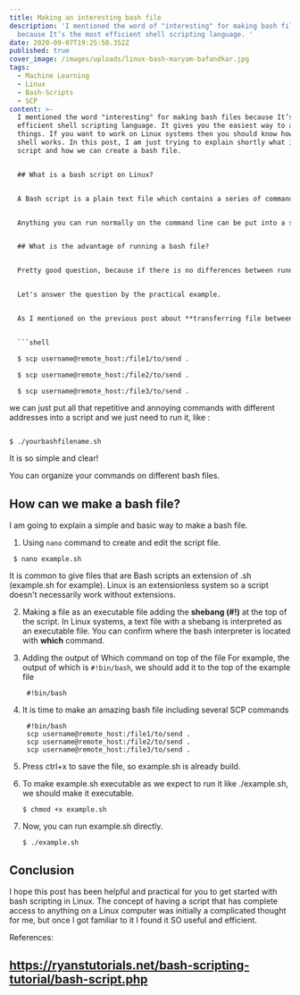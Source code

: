```yaml
---
title: Making an interesting bash file
description: 'I mentioned the word of "interesting" for making bash files
  because It’s the most efficient shell scripting language. '
date: 2020-09-07T19:25:58.352Z
published: true
cover_image: /images/uploads/linux-bash-maryam-bafandkar.jpg
tags:
  - Machine Learning
  - Linux
  - Bash-Scripts
  - SCP
content: >-
  I mentioned the word "interesting" for making bash files because It’s the most
  efficient shell scripting language. It gives you the easiest way to automate
  things. If you want to work on Linux systems then you should know how the
  shell works. In this post, I am just trying to explain shortly what is a bash
  script and how we can create a bash file.


  ## What is a bash script on Linux?


  A Bash script is a plain text file which contains a series of commands. These commands are a mixture of commands we would normally type on the command line (such as ls or cp for example) and commands. 


  Anything you can run normally on the command line can be put into a script and it will do exactly the same thing. Similarly, anything you can put into a script can also be run normally on the command line and it will do exactly the same thing.


  ## What is the advantage of running a bash file?


  Pretty good question, because if there is no differences between running a bash file containing the normal commands and the typing the same command on the console, What's the reason of making a bash file?!


  Let's answer the question by the practical example.


  As I mentioned on the previous post about **transferring file between two linux computers,** sometimes you need to repeat the SCP command to transfer files from different addresses on the host machine to the target machine, in this case instead of typing these following command 


  ```shell

  $ scp username@remote_host:/file1/to/send .

  $ scp username@remote_host:/file2/to/send .

  $ scp username@remote_host:/file3/to/send .

  ```


  we can just put all that repetitive and annoying commands with different addresses into a script and we just need to run it, like :


  ```

  $ ./yourbashfilename.sh

  ```


  It is so simple and clear!


  You can organize your commands on different bash files.


  ## How can we make a bash file?


  I am going to explain a simple and basic way to make a bash file.


  1. Using `nano` command to create and edit the script file.


  ```
   $ nano example.sh
  ```


  It is common to give files that are Bash scripts an extension of .sh (example.sh for example). Linux is an extensionless system so a script doesn't necessarily work without extensions.


  2. Making a file as an executable file
     adding the **shebang (#!)** at the top of the script. In Linux systems, a text file with a shebang is interpreted as an executable file. You can confirm where the bash interpreter is located with **which** command.
  3. Adding the output of Which command on top of the file
     For example, the output of which is `#!bin/bash`, we should add it to the top of the example file

     ```
      #!bin/bash
     ```
  4. It is time to make an amazing bash file including several SCP commands 

     ```
      #!bin/bash
      scp username@remote_host:/file1/to/send .
      scp username@remote_host:/file2/to/send .
      scp username@remote_host:/file3/to/send .
     ```
  5. Press ctrl+x to save the file, so example.sh is already build.

  6. To make example.sh executable as we expect to run it like ./example.sh, we should make it executable.

     ```
     $ chmod +x example.sh
     ```
  7. Now, you can run example.sh directly.

     ```
     $ ./example.sh
     ```

  ## Conclusion


  I hope this post has been helpful and practical for you to get started with bash scripting in Linux. The concept of having a script that has complete access to anything on a Linux computer was initially a complicated thought for me, but once I got familiar to it I found it SO useful and efficient.


  References: 

  https://ryanstutorials.net/bash-scripting-tutorial/bash-script.php
---
```


